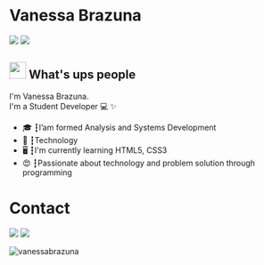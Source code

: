 # Vanessa Brazuna
<a href=""><img src="https://img.shields.io/badge/html%205-orange?style=for-the-badge&logo=html5&logoColor=white&labelColor=orange" /></a>
<a href=""><img src="https://img.shields.io/badge/CSS%203-5188FE?style=for-the-badge&logo=css3&logoColor=white&labelColor=5188FE" /></a>


## <img src="https://media.giphy.com/media/hvRJCLFzcasrR4ia7z/giphy.gif" width="30px"> What's ups people
I'm Vanessa Brazuna.<br>
I'm a Student Developer 💻 ✨

<ul>
  <li>🎓 ┇I’am formed Analysis and Systems Development</li>
  <li>💙 ┇Technology
  <li>🖥️ ┇I'm currently learning HTML5, CSS3</li>
  <li>😍 ┇Passionate about technology and problem solution through programming</li>
</ul>

# Contact
<a href="https://instagram.com/vvanessabrazuna" target="_blank"><img src="https://img.shields.io/badge/instagram-E4405F.svg?style=for-the-badge&logo=instagram&logoColor=white"></a>
<a href="mailto:brazuna.nessa@gmail.com" target="_blank"><img src="https://img.shields.io/badge/e‑mail-D14836.svg?style=for-the-badge&logo=GMail&logoColor=white"></a>

<p align="left"> <img src="https://komarev.com/ghpvc/?username=vanessabrazuna" alt="vanessabrazuna" /> </p>



